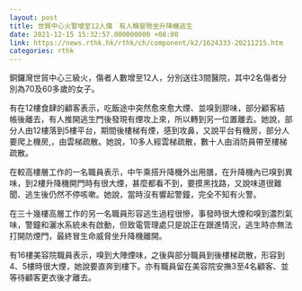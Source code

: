 ```yaml
---
layout: post
title: 世貿中心火警增至12人傷　有人稱冒險坐升降機逃生
date: 2021-12-15 15:32:57.000000000 +08:00
link: https://news.rthk.hk/rthk/ch/component/k2/1624333-20211215.htm
categories: rthk
---
```


銅鑼灣世貿中心三級火，傷者人數增至12人，分別送往3間醫院，其中2名傷者分別為70及60多歲的女子。 

有在12樓食肆的顧客表示，吃飯途中突然愈來愈大煙、並嗅到膠味，部分顧客結帳後離去，有人推開逃生門後發現有煙攻上來，所以轉到另一位置離去。她說，部分人由12樓落到5樓平台，期間後樓梯有煙，感到攻鼻，又說平台有機房，部分人要爬上機房,，由雲梯疏散。她說，10多人經雲梯疏散，數十人由消防員帶至樓梯疏散。

在較高樓層工作的一名職員表示，中午乘搭升降機外出用膳，在升降機內已嗅到異味，到2樓升降機開門時有很大煙，甚麼都看不到，要摸黑找路，又說味道很難聞、逃生後仍然不停咳嗽。她說，當時沒有響起警鐘，完全不知有火警。

在三十幾樓高層工作的另一名職員形容逃生過程很慘，事發時很大煙和嗅到濃烈氣味，警鐘和灑水系統未有啟動，但致電管理處只是說正在跟進情況，逃生時亦無法打開防煙門，最終冒生命威脅坐升降機離開。

有16樓美容院職員表示，嗅到大陣煙味，之後與部分職員到後樓梯疏散，形容到4、5樓時很大煙，她說要直奔到樓下。亦有職員留在美容院安撫3至4名顧客、並等待顧客更衣後才離去。
